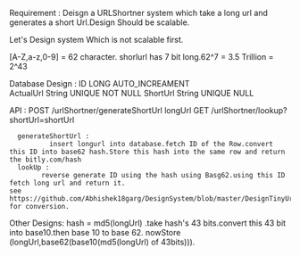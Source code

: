 Requirement :
              Deisgn a URLShortner system which take a long url and generates a short Url.Design Should be scalable.
              
              
Let's Design system Which is not scalable first.

[A-Z,a-z,0-9]  = 62 character.
shorlurl has 7 bit long.62^7 = 3.5 Trillion = 2^43

              
Database Design :
        ID                  LONG        AUTO_INCREAMENT                     
        ActualUrl           String      UNIQUE  NOT NULL
        ShortUrl            String       UNIQUE NULL
        
API  :
      POST  /urlShortner/generateShortUrl   longUrl
      GET    /urlShortner/lookup?shortUrl=shortUrl
      
      
      generateShortUrl :
              insert longurl into database.fetch ID of the Row.convert this ID into base62 hash.Store this hash into the same row and return the bitly.com/hash
      lookUp :
            reverse generate ID using the hash using Basg62.using this ID fetch long url and return it.
    see https://github.com/Abhishek18garg/DesignSystem/blob/master/DesignTinyUrl/ShortUrl.java    for conversion.
    
    
    
   Other Designs:
     hash = md5(longUrl)   .take hash's 43 bits.convert this 43 bit into base10.then base 10 to base 62.
      nowStore    (longUrl,base62(base10(md5(longUrl) of 43bits))).
 
  
        
        
              
